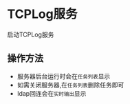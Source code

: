 # TCPLog服务

启动TCPLog服务

## 操作方法

- 服务器后台运行时会在`任务列表`显示
- 如需关闭服务器,在`任务列表`删除任务即可
- ldap回连会在`实时输出`显示






